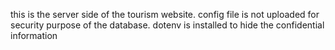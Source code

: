 this is the server side of the tourism website.
config file is not uploaded for security purpose of the database.
dotenv is installed to hide the confidential information
